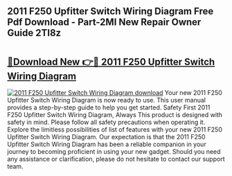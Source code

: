 ## 2011 F250 Upfitter Switch Wiring Diagram Free Pdf Download - Part-2MI New Repair Owner Guide 2TI8z

# <h2><a href="http://dfr4vy.blite.top/?on=2011+F250+Upfitter+Switch+Wiring+Diagram">🔗Download New 👉🔴 2011 F250 Upfitter Switch Wiring Diagram</a></h2>

[![2011 F250 Upfitter Switch Wiring Diagram download](https://i.imgur.com/lujVjoI.png)](http://dfr4vy.blite.top/?on=2011+F250+Upfitter+Switch+Wiring+Diagram)
Your new 2011 F250 Upfitter Switch Wiring Diagram is now ready to use. This user manual provides a step-by-step guide to help you get started. Safety First 2011 F250 Upfitter Switch Wiring Diagram, Always This product is designed with safety in mind. Please follow all safety precautions when operating it. Explore the limitless possibilities of list of features with your new 2011 F250 Upfitter Switch Wiring Diagram. Our expectation is that the 2011 F250 Upfitter Switch Wiring Diagram has been a reliable companion in your journey to becoming proficient in using your new gadget. Should you need any assistance or clarification, please do not hesitate to contact our support team.
